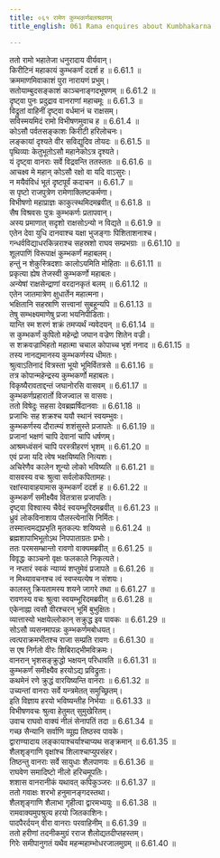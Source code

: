 ```yaml
---
title: ०६१ रामेण कुम्भकर्णबलश्रवणम्
title_english: 061 Rama enquires about Kumbhakarna

---
```



ततो रामो भहातेजा धनुरादाय वीर्यवान्।  
किरीटिनं महाकायं कुम्भकर्णं ददर्श ह ॥ 6.61.1 ॥   
क्रममाणमिवाकाशं पुरा नारायणं प्रभुम्।  
सतोयाम्बुदसङ्काशं काञ्चनाङ्गदभूषणम् ॥ 6.61.2 ॥   
दृष्ट्वा पुनः प्रदुद्राव वानराणां महाचमूः ॥ 6.61.3 ॥   
विद्रुतां वाहिनीं दृष्ट्वा वर्धमानं च राक्षसम्।  
सविस्मयमिदं रामो विभीषणमुवाच ह ॥ 6.61.4 ॥   
कोऽसौ पर्वतसङ्काशः किरीटी हरिलोचनः।  
लङ्कायां दृश्यते वीर सविद्युदिव तोयदः ॥ 6.61.5 ॥   
पृथिव्याः केतुभूतोऽसौ महानेकोऽत्र दृश्यते।  
यं दृष्ट्वा वानराः सर्वे विद्रवन्ति ततस्ततः ॥ 6.61.6 ॥   
आचक्ष्व मे महान् कोऽसौ रक्षो वा यदि वाऽसुरः।  
न मयैवंविधं भूतं दृष्टपूर्वं कदाचन ॥ 6.61.7 ॥   
स पृष्टो राजपुत्रेण रामेणाक्लिष्टकर्मणा।  
विभीषणो महाप्राज्ञः काकुत्स्थमिदमब्रवीत् ॥ 6.61.8 ॥   
सैष विश्रवसः पुत्रः कुम्भकर्णः प्रतापवान्।  
अस्य प्रमाणात् सदृशो राक्षसोऽन्यो न विद्यते ॥ 6.61.9 ॥   
एतेन देवा युधि दानवाश्च यक्षा भुजङ्गाः पिशिताशनाश्च।  
गन्धर्वविद्याधरकिन्नराश्च सहस्रशो राघव सम्प्रभग्राः ॥ 6.61.10 ॥   
शूलपाणिं विरूपाक्षं कुम्भकर्णं महाबलम्।  
हन्तुं न शेकुस्त्रिदशाः कालोऽयमिति मोहिताः ॥ 6.61.11 ॥   
प्रकृत्या ह्येष तेजस्वी कुम्भकर्णो महाबलः।  
अन्येषां राक्षसेन्द्राणां वरदानकृतं बलम् ॥ 6.61.12 ॥   
एतेन जातमात्रेण क्षुधार्तेन महात्मना।  
भक्षितानि सहस्राणि सत्त्वानां सुबहून्यपि ॥ 6.61.13 ॥   
तेषु सम्भक्ष्यमाणेषु प्रजा भयनिपीडिताः।  
यान्ति स्म शरणं शक्रं तमप्यर्थं न्यवेदयन् ॥ 6.61.14 ॥   
स कुम्भकर्णं कुपितो महेन्द्रो जघान वज्रेण शितेन वज्री।  
स शक्रवज्राभिहतो महात्मा चचाल कोपाच्च भृशं ननाद ॥ 6.61.15 ॥   
तस्य नानद्यमानस्य कुम्भकर्णस्य धीमतः।  
श्रुत्वाऽतिनादं वित्रस्ता भूयो भूमिर्वितत्रसे ॥ 6.61.16 ॥   
तत्र कोपान्महेन्द्रस्य कुम्भकर्णो महाबलः।  
विकृष्यैरावताद्दन्तं जघानोरसि वासवम् ॥ 6.61.17 ॥   
कुम्भकर्णप्रहारार्तो विजज्वाल स वासवः।  
ततो विषेदुः सहसा देवब्रह्मर्षिदानवाः ॥ 6.61.18 ॥   
प्रजाभिः सह शक्रश्च ययौ स्थानं स्वयम्भुवः।  
कुम्भकर्णस्य दौरात्म्यं शशंसुस्ते प्रजापतेः ॥ 6.61.19 ॥   
प्रजानां भक्षणं चापि देवानां चापि धर्षणम्।  
आश्रमध्वंसनं चापि परस्त्रीहरणं भृशम् ॥ 6.61.20 ॥   
एवं प्रजा यदि त्वेष भक्षयिष्यति नित्यशः।  
अचिरेणैव कालेन शून्यो लोको भविष्यति ॥ 6.61.21 ॥   
वासवस्य वचः श्रुत्वा सर्वलोकपितामहः।  
रक्षांस्यावाहयामास कुम्भकर्णं ददर्श ह ॥ 6.61.22 ॥   
कुम्भकर्णं समीक्ष्यैव वितत्रास प्रजापतिः।  
दृष्ट्वा विश्वास्य चैवेदं स्वयम्भूरिदमब्रवीत् ॥ 6.61.23 ॥   
ध्रुवं लोकविनाशाय पौलस्त्येनासि निर्मितः।  
तस्मात्त्वमद्यप्रभृति मृतकल्पः शयिष्यसे ॥ 6.61.24 ॥   
ब्रह्मशापाभिभूतोऽथ निपपाताग्रतः प्रभोः।  
ततः परमसम्भ्रान्तो रावणो वाक्यमब्रवीत् ॥ 6.61.25 ॥   
विवृद्धः काञ्चनो वृक्षः फलकाले निकृत्यते।  
न नप्तारं स्वकं न्याय्यं शप्तुमेवं प्रजापते ॥ 6.61.26 ॥   
न मिथ्यावचनश्च त्वं स्वप्स्यत्येष न संशयः।  
कालस्तु क्रियतामस्य शयने जागरे तथा ॥ 6.61.27 ॥   
रावणस्य वचः श्रुत्वा स्वयम्भूरिदमब्रवीत् ॥ 6.61.28 ॥   
एकेनाह्ना त्वसौ वीरश्चरन् भूमिं बुभुक्षितः।  
व्यात्तास्यो भक्षयेल्लोकान् सक्रुद्ध इव पावकः ॥ 6.61.29 ॥   
सोऽसौ व्यसनमापन्नः कुम्भकर्णमबोधयत्।  
त्वत्पराक्रमभीतश्च राजा सम्प्रति रावणः ॥ 6.61.30 ॥   
स एष निर्गतो वीरः शिबिराद्भीमविक्रमः।  
वानरान् भृशसङ्क्रुद्धो भक्षयन् परिधावति ॥ 6.61.31 ॥   
कुम्भकर्णं समीक्ष्यैव हरयोऽद्य प्रविद्रुताः।  
कथमेनं रणे क्रुद्धं वारयिष्यन्ति वानराः ॥ 6.61.32 ॥   
उच्यन्तां वानराः सर्वे यन्त्रमेतत् समुच्छ्रितम्।  
इति विज्ञाय हरयो भविष्यन्तीह निर्भयाः ॥ 6.61.33 ॥   
विभीषणवचः श्रुत्वा हेतुमत् सुमुखेरितम्।  
उवाच राघवो वाक्यं नीलं सेनापतिं तदा ॥ 6.61.34 ॥   
गच्छ सैन्यानि सर्वाणि व्यूह्य तिष्ठस्व पावके।  
द्वाराण्यादाय लङ्कायाश्चर्याश्चाप्यथ सङ्क्रमान् ॥ 6.61.35 ॥   
शैलशृङ्गाणि वृक्षांश्च शिलाश्चाप्युपसंहर।  
तिष्ठन्तु वानराः सर्वे सायुधाः शैलपाणयः ॥ 6.61.36 ॥   
राघवेण समादिष्टो नीलो हरिचमूपतिः।  
शशास वानरानीकं यथावत् कपिकुञ्जरः ॥ 6.61.37 ॥   
ततो गवाक्षः शरभो हनुमानङ्गदस्तथा।  
शैलशृङ्गाणि शैलाभा गृहीत्वा द्वारमभ्ययुः ॥ 6.61.38 ॥   
रामवाक्यमुपश्रुत्य हरयो जितकाशिनः।  
पादपैरर्दयन् वीरा वानराः परवाहिनीम् ॥ 6.61.39 ॥   
ततो हरीणां तदनीकमुग्रं रराज शैलोद्यतदीप्तहस्तम्।  
गिरेः समीपानुगतं यथैव महन्महाम्भोधरजालमुग्रम् ॥ 6.61.40 ॥   